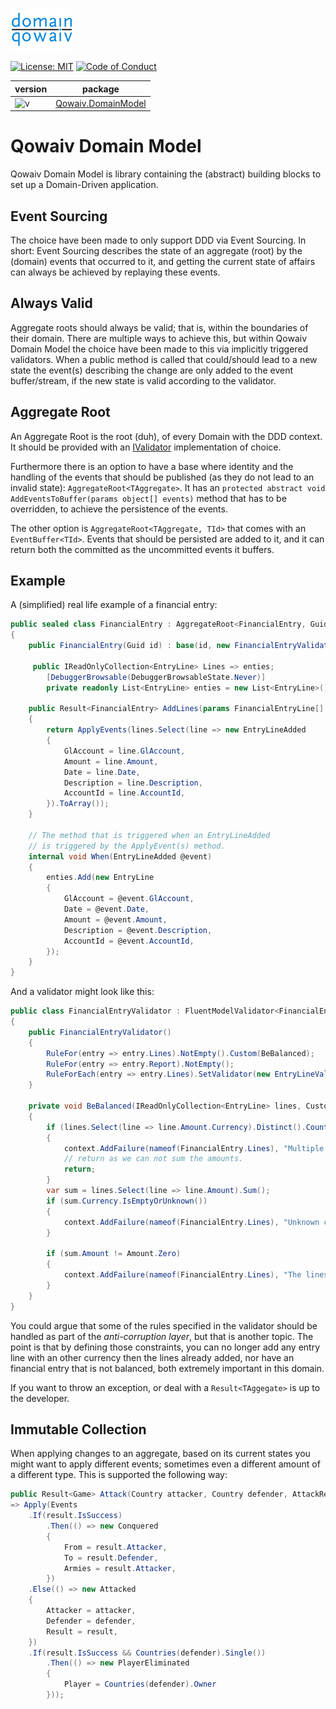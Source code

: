 ![Qowaiv](https://github.com/Qowaiv/Qowaiv/blob/master/design/qowaiv-logo_linkedin_100x060.jpg)

[![License: MIT](https://img.shields.io/badge/License-MIT-blue.svg)](https://opensource.org/licenses/MIT)
[![Code of Conduct](https://img.shields.io/badge/%E2%9D%A4-code%20of%20conduct-blue.svg?style=flat)](https://github.com/Qowaiv/qowaiv-domainmodel/blob/master/CODE_OF_CONDUCT.md)

| version                                                                   | package                                                                |
|---------------------------------------------------------------------------|------------------------------------------------------------------------|
|![v](https://img.shields.io/badge/version-0.0.3-blue.svg?cacheSeconds=3600)|[Qowaiv.DomainModel](https://www.nuget.org/packages/Qowaiv.DomainModel/)|

# Qowaiv Domain Model
Qowaiv Domain Model is library containing the (abstract) building blocks to set
up a Domain-Driven application.

## Event Sourcing
The choice have been made to only support DDD via Event Sourcing. In short:
Event Sourcing describes the state of an aggregate (root) by the (domain) events
that occurred to it, and getting the current state of affairs can always be
achieved by replaying these events.

## Always Valid
Aggregate roots should always be valid; that is, within the boundaries of their
domain. There are multiple ways to achieve this, but within Qowaiv Domain Model
the choice have been made to this via implicitly triggered validators. When
a public method is called that could/should lead to a new state the event(s)
describing the change are only added to the event buffer/stream, if the new
state is valid according to the validator.

## Aggregate Root
An Aggregate Root is the root (duh), of every Domain with the DDD context. 
It should be provided with an [IValidator<TAggragate>](https://github.com/Qowaiv/qowaiv-validation)
implementation of choice.

Furthermore there is an option to have a base where identity and the handling of
the events that should be published (as they do not lead to an invalid state):
`AggregateRoot<TAggregate>`. It has an `protected abstract void AddEventsToBuffer(params object[] events)`
method that has to be overridden, to achieve the persistence of the events.

The other option is `AggregateRoot<TAggregate, TId>` that comes with an
`EventBuffer<TId>`.  Events that should be persisted are added to it, and it
can return both the committed as the uncommitted events it buffers.

## Example
A (simplified) real life example of a financial entry:
``` C#
public sealed class FinancialEntry : AggregateRoot<FinancialEntry, Guid>
{
    public FinancialEntry(Guid id) : base(id, new FinancialEntryValidator()) { }

     public IReadOnlyCollection<EntryLine> Lines => enties;
        [DebuggerBrowsable(DebuggerBrowsableState.Never)]
        private readonly List<EntryLine> enties = new List<EntryLine>();

    public Result<FinancialEntry> AddLines(params FinancialEntryLine[] lines)
    {
        return ApplyEvents(lines.Select(line => new EntryLineAdded
        {
            GlAccount = line.GlAccount,
            Amount = line.Amount,
            Date = line.Date,
            Description = line.Description,
            AccountId = line.AccountId,
        }).ToArray());
    }
	
    // The method that is triggered when an EntryLineAdded
    // is triggered by the ApplyEvent(s) method.
    internal void When(EntryLineAdded @event)
    {
        enties.Add(new EntryLine
        {
            GlAccount = @event.GlAccount,
            Date = @event.Date,
            Amount = @event.Amount,
            Description = @event.Description,
            AccountId = @event.AccountId,
        });
    }
}
```

And a validator might look like this:

``` C#
public class FinancialEntryValidator : FluentModelValidator<FinancialEntry>
{
    public FinancialEntryValidator()
    {
        RuleFor(entry => entry.Lines).NotEmpty().Custom(BeBalanced);
        RuleFor(entry => entry.Report).NotEmpty();
        RuleForEach(entry => entry.Lines).SetValidator(new EntryLineValidator());
    }

    private void BeBalanced(IReadOnlyCollection<EntryLine> lines, CustomContext context)
    {
        if (lines.Select(line => line.Amount.Currency).Distinct().Count() > 1)
        {
            context.AddFailure(nameof(FinancialEntry.Lines), "Multiple currencies.");
            // return as we can not sum the amounts.
            return;
        }
        var sum = lines.Select(line => line.Amount).Sum();
        if (sum.Currency.IsEmptyOrUnknown())
        {
            context.AddFailure(nameof(FinancialEntry.Lines), "Unknown currency.");
        }

        if (sum.Amount != Amount.Zero)
        {
            context.AddFailure(nameof(FinancialEntry.Lines), "The lines are note balanced.");
        }
    }
}
```

You could argue that some of the rules specified in the validator should be handled
as part of the *anti-corruption layer*, but that is another topic. The point is
that by defining those constraints, you can no longer add any entry line with
an other currency then the lines already added, nor have an financial entry that
is not balanced, both extremely important in this domain.

If you want to throw an exception, or deal with a `Result<TAggegate>` is up to
the developer.

## Immutable Collection
When applying changes to an aggregate, based on its current states you might
want to apply different events; sometimes even a different amount of a different
type. This is supported the following way:

``` C#
public Result<Game> Attack(Country attacker, Country defender, AttackResult result)
=> Apply(Events
    .If(result.IsSuccess)
        .Then(() => new Conquered
        {
            From = result.Attacker,
            To = result.Defender,
            Armies = result.Attacker,
        })
    .Else(() => new Attacked
    {
        Attacker = attacker,
        Defender = defender,
        Result = result,
    })
    .If(result.IsSuccess && Countries(defender).Single())
        .Then(() => new PlayerEliminated 
        {
            Player = Countries(defender).Owner 
        }));

```
